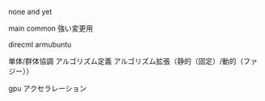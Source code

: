 none and yet

main common
強い変更用

direcml
armubuntu

単体/群体協調
アルゴリズム定義
アルゴリズム拡張（静的（固定）/動的（ファジー））

gpu アクセラレーション